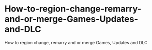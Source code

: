 # How-to-region-change-remarry-and-or-merge-Games-Updates-and-DLC
How to region change, remarry and or merge Games, Updates and DLC
